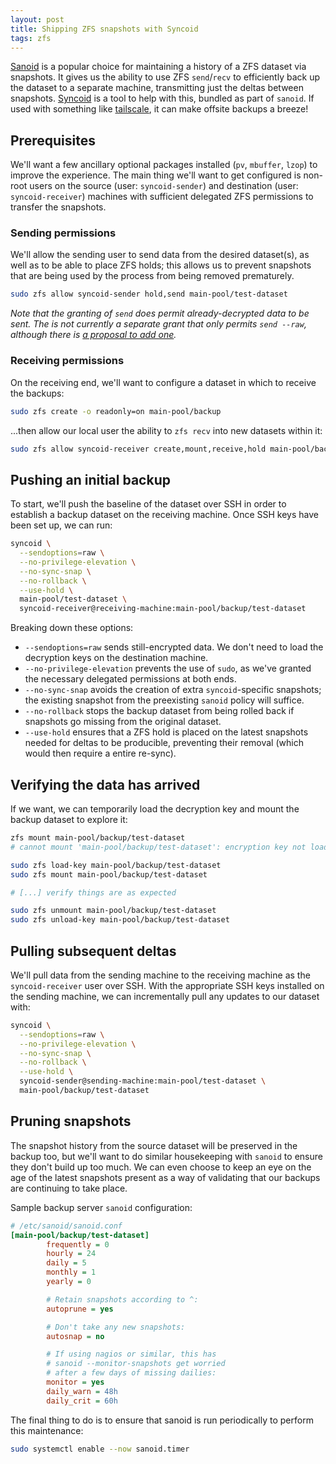 ```yaml
---
layout: post
title: Shipping ZFS snapshots with Syncoid
tags: zfs
---
```


[Sanoid](https://github.com/jimsalterjrs/sanoid) is a popular choice for maintaining a history of a ZFS dataset via snapshots. It gives us the ability to use ZFS `send`/`recv` to efficiently back up the dataset to a separate machine, transmitting just the deltas between snapshots. [Syncoid](https://github.com/jimsalterjrs/sanoid#syncoid) is a tool to help with this, bundled as part of `sanoid`. If used with something like [tailscale](https://tailscale.com/), it can make offsite backups a breeze!

## Prerequisites

We'll want a few ancillary optional packages installed (`pv`, `mbuffer`, `lzop`) to improve the experience. The main thing we'll want to get configured is non-root users on the source (user: `syncoid-sender`) and destination (user: `syncoid-receiver`) machines with sufficient delegated ZFS permissions to transfer the snapshots.

### Sending permissions

We'll allow the sending user to send data from the desired dataset(s), as well as to be able to place ZFS holds; this allows us to prevent snapshots that are being used by the process from being removed prematurely.

```bash
sudo zfs allow syncoid-sender hold,send main-pool/test-dataset
```

_Note that the granting of `send` does permit already-decrypted data to be sent. The is not currently a separate grant that only permits `send --raw`, although there is [a proposal to add one](https://github.com/openzfs/zfs/issues/13099)._

### Receiving permissions

On the receiving end, we'll want to configure a dataset in which to receive the backups:

```bash
sudo zfs create -o readonly=on main-pool/backup
```

...then allow our local user the ability to `zfs recv` into new datasets within it:

```bash
sudo zfs allow syncoid-receiver create,mount,receive,hold main-pool/backup
```

## Pushing an initial backup

To start, we'll push the baseline of the dataset over SSH in order to establish a backup dataset on the receiving machine. Once SSH keys have been set up, we can run:

```bash
syncoid \
  --sendoptions=raw \
  --no-privilege-elevation \
  --no-sync-snap \
  --no-rollback \
  --use-hold \
  main-pool/test-dataset \
  syncoid-receiver@receiving-machine:main-pool/backup/test-dataset
```

Breaking down these options:

* `--sendoptions=raw` sends still-encrypted data. We don't need to load the decryption keys on the destination machine.
* `--no-privilege-elevation` prevents the use of `sudo`, as we've granted the necessary delegated permissions at both ends.
* `--no-sync-snap` avoids the creation of extra `syncoid`-specific snapshots; the existing snapshot from the preexisting `sanoid` policy will suffice.
* `--no-rollback` stops the backup dataset from being rolled back if snapshots go missing from the original dataset.
* `--use-hold` ensures that a ZFS hold is placed on the latest snapshots needed for deltas to be producible, preventing their removal (which would then require a entire re-sync).

## Verifying the data has arrived

If we want, we can temporarily load the decryption key and mount the backup dataset to explore it:

```bash
zfs mount main-pool/backup/test-dataset
# cannot mount 'main-pool/backup/test-dataset': encryption key not loaded

sudo zfs load-key main-pool/backup/test-dataset
sudo zfs mount main-pool/backup/test-dataset

# [...] verify things are as expected

sudo zfs unmount main-pool/backup/test-dataset
sudo zfs unload-key main-pool/backup/test-dataset
```

## Pulling subsequent deltas

We'll pull data from the sending machine to the receiving machine as the `syncoid-receiver` user over SSH. With the appropriate SSH keys installed on the sending machine, we can incrementally pull any updates to our dataset with:

```bash
syncoid \
  --sendoptions=raw \
  --no-privilege-elevation \
  --no-sync-snap \
  --no-rollback \
  --use-hold \
  syncoid-sender@sending-machine:main-pool/test-dataset \
  main-pool/backup/test-dataset
```

## Pruning snapshots

The snapshot history from the source dataset will be preserved in the backup too, but we'll want to do similar housekeeping with `sanoid` to ensure they don't build up too much. We can even choose to keep an eye on the age of the latest snapshots present as a way of validating that our backups are continuing to take place.

Sample backup server `sanoid` configuration:

```ini
# /etc/sanoid/sanoid.conf
[main-pool/backup/test-dataset]
        frequently = 0
        hourly = 24
        daily = 5
        monthly = 1
        yearly = 0

        # Retain snapshots according to ^:
        autoprune = yes

        # Don't take any new snapshots:
        autosnap = no

        # If using nagios or similar, this has
        # sanoid --monitor-snapshots get worried
        # after a few days of missing dailies:
        monitor = yes
        daily_warn = 48h
        daily_crit = 60h
```

The final thing to do is to ensure that sanoid is run periodically to perform this maintenance:

```bash
sudo systemctl enable --now sanoid.timer
```

